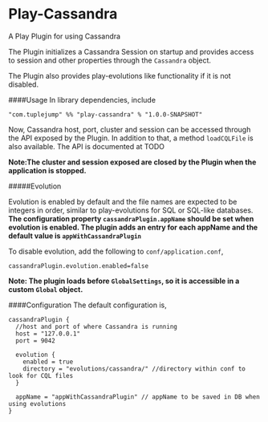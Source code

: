 Play-Cassandra
=========

A Play Plugin for using Cassandra

The Plugin initializes a Cassandra Session on startup and provides access to session 
and other properties through the `Cassandra` object.
 
The Plugin also provides play-evolutions like functionality if it is not disabled. 

####Usage
In library dependencies, include
 
```
"com.tuplejump" %% "play-cassandra" % "1.0.0-SNAPSHOT"
```

Now, Cassandra host, port, cluster and session can be accessed through the API exposed by the Plugin.
In addition to that, a method `loadCQLFile` is also available. The API is documented at TODO

**Note:The cluster and session exposed are closed by the Plugin when the application is stopped.**

#####Evolution

Evolution is enabled by default and the file names are expected to be integers in order,
similar to play-evolutions for SQL or SQL-like databases.
**The configuration property `cassandraPlugin.appName` should be set when evolution is enabled. 
 The plugin adds an entry for each appName and the default value is `appWithCassandraPlugin`** 

To disable evolution, add the following to `conf/application.conf`,

```
cassandraPlugin.evolution.enabled=false
```

**Note: The plugin loads before `GlobalSettings`, so it is accessible in a custom `Global` object.**

####Configuration
The default configuration is,

```
cassandraPlugin {
  //host and port of where Cassandra is running
  host = "127.0.0.1"    
  port = 9042           
  
  evolution {
    enabled = true
    directory = "evolutions/cassandra/" //directory within conf to look for CQL files
  }
  
  appName = "appWithCassandraPlugin" // appName to be saved in DB when using evolutions
}
```

